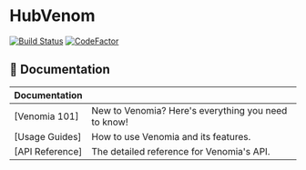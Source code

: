 # HubVenom

[![Build Status](https://travis-ci.com/tgey/HubVenom.svg?token=1REVcwurvzvKeLof9eLu&branch=master)](https://travis-ci.com/tgey/HubVenom)
[![CodeFactor](https://www.codefactor.io/repository/github/tgey/hubvenom/badge)](https://www.codefactor.io/repository/github/tgey/hubvenom)

## 📖 Documentation

| Documentation   |                                                                |
| --------------- | -------------------------------------------------------------- |
| [Venomia 101]     | New to Venomia? Here's everything you need to know!              |
| [Usage Guides]  | How to use Venomia and its features.                             |
| [API Reference] | The detailed reference for Venomia's API.                        |


<!-- [Venomia 101]:  -->
<!-- [usage guides]:  -->
<!-- [api reference]:  -->
